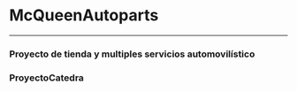 # McQueenAutoparts
<hr/>
<h3>Proyecto de tienda y multiples servicios automovilístico<h3/>
ProyectoCatedra
